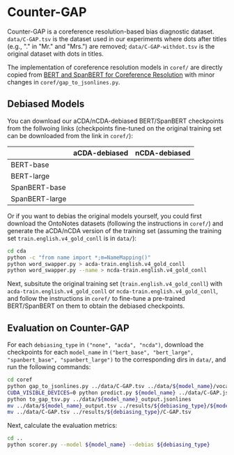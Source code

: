 # Counter-GAP

Counter-GAP is a coreference resolution-based bias diagnostic dataset. `data/C-GAP.tsv` is the dataset used in our experiments where dots after titles (e.g., "." in "Mr." and "Mrs.") are removed; `data/C-GAP-withdot.tsv` is the original dataset with dots in titles.

The implementation of coreference resolution models in `coref/` are directly copied from [BERT and SpanBERT for Coreference Resolution](https://github.com/mandarjoshi90/coref) with minor changes in `coref/gap_to_jsonlines.py`.

## Debiased Models
You can download our aCDA/nCDA-debiased BERT/SpanBERT checkpoints from the follwoing links (checkpoints fine-tuned on the original training set can be downloaded from the link in `coref/`):

|                | aCDA-debiased | nCDA-debiased |
| -------------  |:-------------:| -------------:|
| BERT-base      |               |               |
| BERT-large     |               |               |              
| SpanBERT-base  |               |               |
| SpanBERT-large |               |               |

Or if you want to debias the original models yourself, you could first download the OntoNotes datasets (following the instructions in `coref/`) and
generate the aCDA/nCDA version of the training set (assuming the training set `train.english.v4_gold_conll` is in `data/`): 
```bash
cd cda
python -c "from name import *;m=NameMapping()"
python word_swapper.py > acda-train.english.v4_gold_conll
python word_swapper.py --name > ncda-train.english.v4_gold_conll
```
Next, subsitute the original training set (`train.english.v4_gold_conll`) with `acda-train.english.v4_gold_conll` or `ncda-train.english.v4_gold_conll`, and follow the instructions in `coref/` to fine-tune a pre-trained BERT/SpanBERT on them to obtain the debiased checkpoints.  

## Evaluation on Counter-GAP
For each `debiasing_type` in `("none", "acda", "ncda")`, download the checkpoints for each `model_name` in `("bert_base", "bert_large", "spanbert_base", "spanbert_large")` to the corresponding dirs in `data/`, and run the following commands:
```bash
cd coref
python gap_to_jsonlines.py ../data/C-GAP.tsv ../data/${model_name}/vocab.txt
CUDA_VISIBLE_DEVICES=0 python predict.py ${model_name} ../data/C-GAP.jsonlines ../data/${model_name}_output.jsonlines
python to_gap_tsv.py ../data/${model_name}_output.jsonlines
mv ../data/${model_name}_output.tsv ../results/${debiasing_type}/${model_name}_output.tsv
mv ../data/C-GAP.tsv ../results/${debiasing_type}/C-GAP.tsv
```
Next, calculate the evaluation metrics:
```bash
cd ..
python scorer.py --model ${model_name} --debias ${debiasing_type}
```

